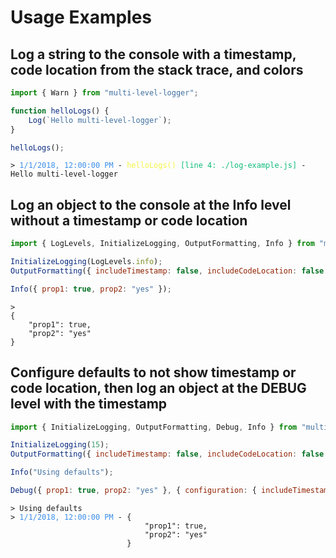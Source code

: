 # Usage Examples

## Log a string to the console with a timestamp, code location from the stack trace, and colors

```javascript
import { Warn } from "multi-level-logger";

function helloLogs() {
    Log(`Hello multi-level-logger`);
}

helloLogs();
```

<pre><code><span>&gt; </span><span style="color: rgb(59, 142, 234);">1/1/2018, 12:00:00 PM</span><span> - </span><span style="color: rgb(245, 245, 67);">helloLogs() </span><span style="color: rgb(13, 188, 121);">[line 4: ./log-example.js]</span><span> - </span><span style="color(229, 229, 229);">Hello multi-level-logger</span></code></pre>

## Log an object to the console at the Info level without a timestamp or code location

```javascript
import { LogLevels, InitializeLogging, OutputFormatting, Info } from "multi-level-logger";

InitializeLogging(LogLevels.info);
OutputFormatting({ includeTimestamp: false, includeCodeLocation: false });

Info({ prop1: true, prop2: "yes" });
```

<pre><code><span>&gt; </span>
<span style="color(229, 229, 229);">{
    "prop1": true,
    "prop2": "yes"
}</span></code></pre>

## Configure defaults to not show timestamp or code location, then log an object at the DEBUG level with the timestamp

```javascript
import { InitializeLogging, OutputFormatting, Debug, Info } from "multi-level-logger";

InitializeLogging(15);
OutputFormatting({ includeTimestamp: false, includeCodeLocation: false });

Info("Using defaults");

Debug({ prop1: true, prop2: "yes" }, { configuration: { includeTimestamp: true } });
```

<pre><code><span>&gt; </span><span style="color(229, 229, 229);">Using defaults</span>
<span>&gt; </span><span style="color: rgb(59, 142, 234);">1/1/2018, 12:00:00 PM</span><span> - </span><span style="color(229, 229, 229);">{
                              "prop1": true,
                              "prop2": "yes"
                          }</span></code></pre>
